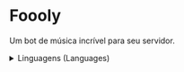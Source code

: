 # Foooly
Um bot de música incrível para seu servidor.

<details>
  <summary>Linguagens (Languages)</summary>
  
  ### Avaliable Languages

   * PT ```português_br```
   * EN ```english_us```
   * ES ```español_es```
   * RU ```Русский_ru```
   * JA ```日本語_ja```
   * DE ```deutsch_de```
   * NL ```nederlands_nl```
   * AR ```العربية_ar```
   * TR ```Türkçe_tr```
   * FR ```français_fr```
   * CN ```正體中文_zh_TW```
   * IT ```italiano_it```
   * ID ```indonesia_id```

   #### Your language is not here? [Enter here](https://dsc.gg/foooly) and request right now!
  
</details>